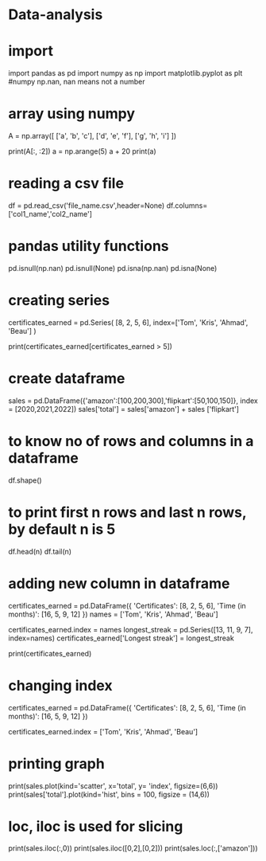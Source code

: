 # Data-analysis
# import
import pandas as pd
import numpy as np
import matplotlib.pyplot as plt
#numpy
np.nan, nan means not a number
# array using numpy
A = np.array([
    ['a', 'b', 'c'],
    ['d', 'e', 'f'],
    ['g', 'h', 'i']
])

print(A[:, :2])
a = np.arange(5)
a + 20
print(a)
# reading a csv file
df = pd.read_csv('file_name.csv',header=None)
df.columns=['col1_name','col2_name']
# pandas utility functions 
pd.isnull(np.nan)
pd.isnull(None)
pd.isna(np.nan)
pd.isna(None)
# creating series
certificates_earned = pd.Series(
    [8, 2, 5, 6],
    index=['Tom', 'Kris', 'Ahmad', 'Beau']
)

print(certificates_earned[certificates_earned > 5])
# create dataframe
sales = pd.DataFrame({'amazon':[100,200,300],'flipkart':[50,100,150]}, index = [2020,2021,2022])
sales['total'] = sales['amazon'] + sales ['flipkart']
# to know no of rows and columns in a dataframe
df.shape()
# to print first n rows and last n rows, by default n is 5
df.head(n)
df.tail(n)
# adding new column in dataframe
certificates_earned = pd.DataFrame({
    'Certificates': [8, 2, 5, 6],
    'Time (in months)': [16, 5, 9, 12]
})
names = ['Tom', 'Kris', 'Ahmad', 'Beau']

certificates_earned.index = names
longest_streak = pd.Series([13, 11, 9, 7], index=names)
certificates_earned['Longest streak'] = longest_streak

print(certificates_earned)

# changing index
certificates_earned = pd.DataFrame({
    'Certificates': [8, 2, 5, 6],
    'Time (in months)': [16, 5, 9, 12]
})

certificates_earned.index = ['Tom', 'Kris', 'Ahmad', 'Beau']
# printing graph
print(sales.plot(kind='scatter', x='total', y= 'index', figsize=(6,6))
print(sales['total'].plot(kind='hist', bins = 100, figsize = (14,6))
# loc, iloc is used for slicing 
print(sales.iloc(:,0))
print(sales.iloc([0,2],[0,2]))
print(sales.loc(:,['amazon']))




